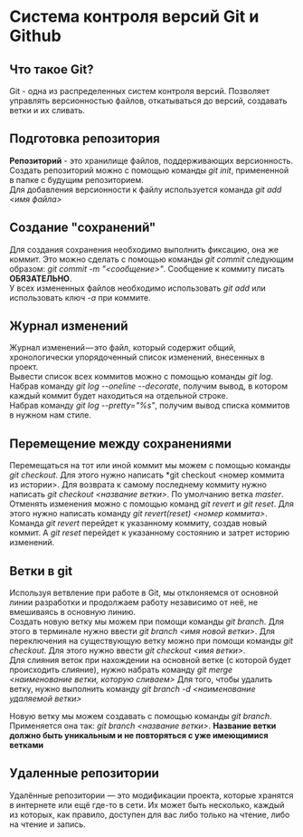 # Система контроля версий Git и Github

## Что такое Git?
Git - одна из распределенных систем контроля версий. Позволяет управлять версионностью файлов, откатываться до версий, создавать ветки и их сливать.

## Подготовка репозитория
**Репозиторий** - это хранилище файлов, поддерживающих версионность.  
Создать репозиторий можно с помощью команды *git init*, примененной в папке с будущим репозиторием.  
Для добавления версионности к файлу используется команда *git add <имя файла>*

## Создание "сохранений"
Для создания сохранения необходимо выполнить фиксацию, она же коммит. Это можно сделать с помощью команды *git commit* следующим образом: *git commit -m "<сообщение>"*. Сообщение к коммиту писать **ОБЯЗАТЕЛЬНО**.  
У всех измененных файлов необходимо использовать *git add* или использовать ключ *-a* при коммите.

## Журнал изменений
Журнал изменений — это файл, который содержит общий, хронологически упорядоченный список изменений, внесенных в проект.  
Вывести список всех коммитов можно с помощью команды *git log*.  
Набрав команду *git log --oneline --decorate*, получим вывод, в котором каждый коммит будет находиться на отдельной строке.  
Набрав команду *git log --pretty="%s"*, получим вывод списка коммитов в нужном нам стиле.

## Перемещение между сохранениями
Перемещаться на тот или иной коммит мы можем с помощью команды *git checkout*. Для этого нужно написать *git checkout <номер коммита из истории>. Для возврата к самому последнему коммиту нужно написать *git checkout <название ветки>*. По умолчанию ветка *master*.
Отменять изменения можно с помощью команд *git revert* и *git reset*. Для этого нужно написать команду *git revert(reset) <номер коммита>*. Команда *git revert* перейдет к указанному коммиту, создав новый коммит. А *git reset* перейдет к указанному состоянию и затрет историю изменений.


## Ветки в git
Используя ветвление при работе в Git, мы отклоняемся от основной линии разработки и продолжаем работу независимо от неё, не вмешиваясь в основную линию.  
Создать новую ветку мы можем при помощи команды *git branch*. Для этого в терминале нужно ввести *git branch <имя новой ветки>*. 
Для переключения на существующую ветку можно при помощи команды *git checkout*. Для этого нужно ввести *git checkout <имя ветки>*.  
Для слияния веток при нахождении на основной ветке (с которой будет происходить слияние), нужно набрать команду *git merge <наименование ветки, которую сливаем>*
Для того, чтобы удалить ветку, нужно выполнить команду *git branch -d <наименование удаляемой ветки>*  

Новую ветку мы можем создавать с помощью команды *git branch*. Применяется она так: *git branch <название ветки>*. **Название ветки должно быть уникальным и не повторяться с уже имеющимися ветками**

## Удаленные репозитории
Удалённые репозитории — это модификации проекта, которые хранятся в интернете или ещё где-то в сети. Их может быть несколько, каждый из которых, как правило, доступен для вас либо только на чтение, либо на чтение и запись.